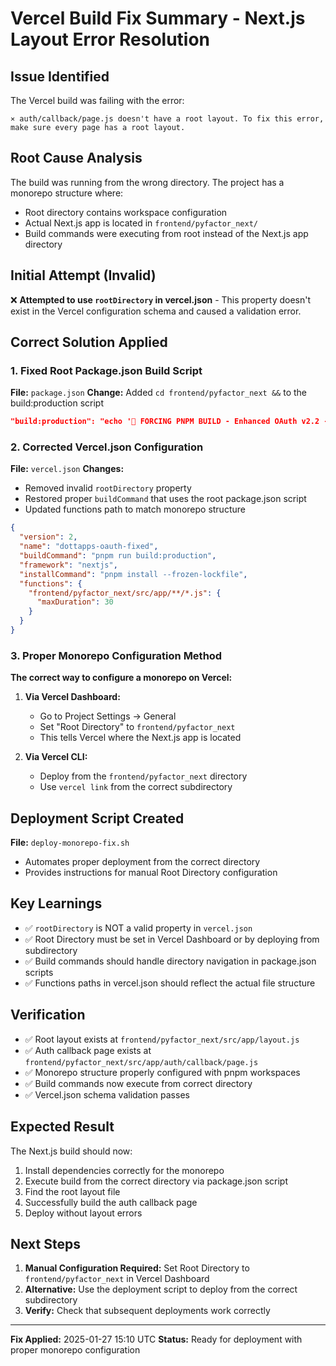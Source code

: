 # Vercel Build Fix Summary - Next.js Layout Error Resolution

## Issue Identified
The Vercel build was failing with the error:
```
⨯ auth/callback/page.js doesn't have a root layout. To fix this error, make sure every page has a root layout.
```

## Root Cause Analysis
The build was running from the wrong directory. The project has a monorepo structure where:
- Root directory contains workspace configuration
- Actual Next.js app is located in `frontend/pyfactor_next/`
- Build commands were executing from root instead of the Next.js app directory

## Initial Attempt (Invalid)
❌ **Attempted to use `rootDirectory` in vercel.json** - This property doesn't exist in the Vercel configuration schema and caused a validation error.

## Correct Solution Applied

### 1. Fixed Root Package.json Build Script
**File:** `package.json`
**Change:** Added `cd frontend/pyfactor_next &&` to the build:production script
```json
"build:production": "echo '🚨 FORCING PNPM BUILD - Enhanced OAuth v2.2 - CACHE CLEAR' && cd frontend/pyfactor_next && rm -rf .next && rm -rf node_modules/.cache && NODE_ENV=production NEXT_PUBLIC_API_URL=https://api.dottapps.com BACKEND_API_URL=https://api.dottapps.com USE_DATABASE=true MOCK_DATA_DISABLED=true PROD_MODE=true NODE_OPTIONS=\"--max-old-space-size=8192\" next build"
```

### 2. Corrected Vercel.json Configuration
**File:** `vercel.json`
**Changes:**
- Removed invalid `rootDirectory` property
- Restored proper `buildCommand` that uses the root package.json script
- Updated functions path to match monorepo structure

```json
{
  "version": 2,
  "name": "dottapps-oauth-fixed",
  "buildCommand": "pnpm run build:production",
  "framework": "nextjs",
  "installCommand": "pnpm install --frozen-lockfile",
  "functions": {
    "frontend/pyfactor_next/src/app/**/*.js": {
      "maxDuration": 30
    }
  }
}
```

### 3. Proper Monorepo Configuration Method
**The correct way to configure a monorepo on Vercel:**

1. **Via Vercel Dashboard:**
   - Go to Project Settings → General
   - Set "Root Directory" to `frontend/pyfactor_next`
   - This tells Vercel where the Next.js app is located

2. **Via Vercel CLI:**
   - Deploy from the `frontend/pyfactor_next` directory
   - Use `vercel link` from the correct subdirectory

## Deployment Script Created
**File:** `deploy-monorepo-fix.sh`
- Automates proper deployment from the correct directory
- Provides instructions for manual Root Directory configuration

## Key Learnings
- ✅ `rootDirectory` is NOT a valid property in `vercel.json`
- ✅ Root Directory must be set in Vercel Dashboard or by deploying from subdirectory
- ✅ Build commands should handle directory navigation in package.json scripts
- ✅ Functions paths in vercel.json should reflect the actual file structure

## Verification
- ✅ Root layout exists at `frontend/pyfactor_next/src/app/layout.js`
- ✅ Auth callback page exists at `frontend/pyfactor_next/src/app/auth/callback/page.js`
- ✅ Monorepo structure properly configured with pnpm workspaces
- ✅ Build commands now execute from correct directory
- ✅ Vercel.json schema validation passes

## Expected Result
The Next.js build should now:
1. Install dependencies correctly for the monorepo
2. Execute build from the correct directory via package.json script
3. Find the root layout file
4. Successfully build the auth callback page
5. Deploy without layout errors

## Next Steps
1. **Manual Configuration Required:** Set Root Directory to `frontend/pyfactor_next` in Vercel Dashboard
2. **Alternative:** Use the deployment script to deploy from the correct subdirectory
3. **Verify:** Check that subsequent deployments work correctly

---
**Fix Applied:** 2025-01-27 15:10 UTC
**Status:** Ready for deployment with proper monorepo configuration 